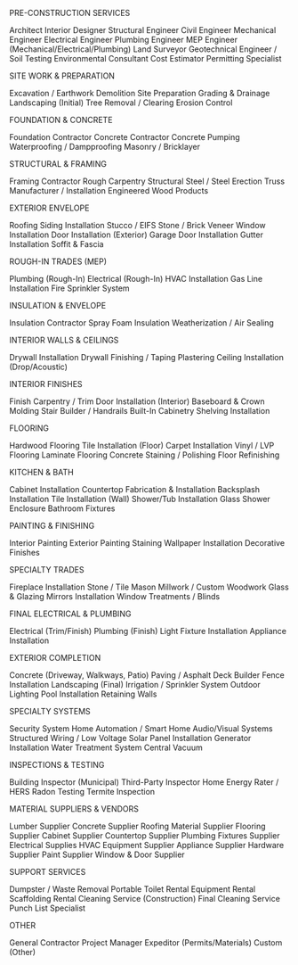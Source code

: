 PRE-CONSTRUCTION SERVICES

Architect
Interior Designer
Structural Engineer
Civil Engineer
Mechanical Engineer
Electrical Engineer
Plumbing Engineer
MEP Engineer (Mechanical/Electrical/Plumbing)
Land Surveyor
Geotechnical Engineer / Soil Testing
Environmental Consultant
Cost Estimator
Permitting Specialist

SITE WORK & PREPARATION

Excavation / Earthwork
Demolition
Site Preparation
Grading & Drainage
Landscaping (Initial)
Tree Removal / Clearing
Erosion Control

FOUNDATION & CONCRETE

Foundation Contractor
Concrete Contractor
Concrete Pumping
Waterproofing / Dampproofing
Masonry / Bricklayer

STRUCTURAL & FRAMING

Framing Contractor
Rough Carpentry
Structural Steel / Steel Erection
Truss Manufacturer / Installation
Engineered Wood Products

EXTERIOR ENVELOPE

Roofing
Siding Installation
Stucco / EIFS
Stone / Brick Veneer
Window Installation
Door Installation (Exterior)
Garage Door Installation
Gutter Installation
Soffit & Fascia

ROUGH-IN TRADES (MEP)

Plumbing (Rough-In)
Electrical (Rough-In)
HVAC Installation
Gas Line Installation
Fire Sprinkler System

INSULATION & ENVELOPE

Insulation Contractor
Spray Foam Insulation
Weatherization / Air Sealing

INTERIOR WALLS & CEILINGS

Drywall Installation
Drywall Finishing / Taping
Plastering
Ceiling Installation (Drop/Acoustic)

INTERIOR FINISHES

Finish Carpentry / Trim
Door Installation (Interior)
Baseboard & Crown Molding
Stair Builder / Handrails
Built-In Cabinetry
Shelving Installation

FLOORING

Hardwood Flooring
Tile Installation (Floor)
Carpet Installation
Vinyl / LVP Flooring
Laminate Flooring
Concrete Staining / Polishing
Floor Refinishing

KITCHEN & BATH

Cabinet Installation
Countertop Fabrication & Installation
Backsplash Installation
Tile Installation (Wall)
Shower/Tub Installation
Glass Shower Enclosure
Bathroom Fixtures

PAINTING & FINISHING

Interior Painting
Exterior Painting
Staining
Wallpaper Installation
Decorative Finishes

SPECIALTY TRADES

Fireplace Installation
Stone / Tile Mason
Millwork / Custom Woodwork
Glass & Glazing
Mirrors Installation
Window Treatments / Blinds

FINAL ELECTRICAL & PLUMBING

Electrical (Trim/Finish)
Plumbing (Finish)
Light Fixture Installation
Appliance Installation

EXTERIOR COMPLETION

Concrete (Driveway, Walkways, Patio)
Paving / Asphalt
Deck Builder
Fence Installation
Landscaping (Final)
Irrigation / Sprinkler System
Outdoor Lighting
Pool Installation
Retaining Walls

SPECIALTY SYSTEMS

Security System
Home Automation / Smart Home
Audio/Visual Systems
Structured Wiring / Low Voltage
Solar Panel Installation
Generator Installation
Water Treatment System
Central Vacuum

INSPECTIONS & TESTING

Building Inspector (Municipal)
Third-Party Inspector
Home Energy Rater / HERS
Radon Testing
Termite Inspection

MATERIAL SUPPLIERS & VENDORS

Lumber Supplier
Concrete Supplier
Roofing Material Supplier
Flooring Supplier
Cabinet Supplier
Countertop Supplier
Plumbing Fixtures Supplier
Electrical Supplies
HVAC Equipment Supplier
Appliance Supplier
Hardware Supplier
Paint Supplier
Window & Door Supplier

SUPPORT SERVICES

Dumpster / Waste Removal
Portable Toilet Rental
Equipment Rental
Scaffolding Rental
Cleaning Service (Construction)
Final Cleaning Service
Punch List Specialist

OTHER

General Contractor
Project Manager
Expeditor (Permits/Materials)
Custom (Other)